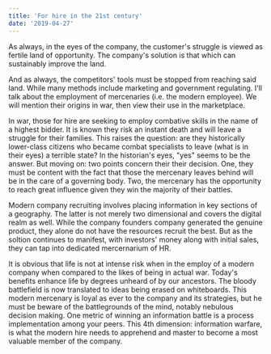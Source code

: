 ```yaml
---
title: 'For hire in the 21st century'
date: '2019-04-27'
---
```

As always, in the eyes of the company, the customer's struggle is viewed as fertile land of opportunity. The company's solution is that which can sustainably improve the land.

And as always, the competitors' tools must be stopped from reaching said land. While many methods include marketing and government regulating.  I'll talk about the employment of mercenaries (i.e. the modern employee). We will mention their origins in war, then view their use in the marketplace.

In war, those for hire are seeking to employ combative skills in the name of a highest bidder. It is known they risk an instant death and will leave a struggle for their families. This raises the question: are they historically lower-class citizens who became combat specialists to leave (what is in their eyes) a terrible state? In the historian's eyes, "yes" seems to be the answer. But moving on: two points concern their their decision. One, they must be content with the fact that those the mercenary leaves behind will be in the care of a governing body. Two, the mercenary has the opportunity to reach great influence given they win the majority of their battles.

Modern company recruiting involves placing information in key sections of a geography. The latter is not merely two dimensional and covers the digital realm as well. While the company founders company generated the genuine product, they alone do not have the resources recruit the best. But as the soltion continues to manifest, with investors' money along with initial sales, they can tap into dedicated mercernarium of HR.

It is obvious that life is not at intense risk when in the employ of a modern company when compared to the likes of being in actual war. Today's benefits enhance life by degrees unheard of by our ancestors. The bloody battlefield is now translated to ideas being erased on whiteboards. This modern mercenary is loyal as ever to the company and its strategies, but he must be beware of the battlegrounds of the mind, notably nebulous decision making. One metric of winning an information battle is a process implementation among your peers. This 4th dimension: information warfare, is what the modern hire needs to apprehend and master to become a most valuable member of the company.